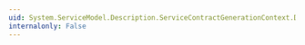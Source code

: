 ```yaml
---
uid: System.ServiceModel.Description.ServiceContractGenerationContext.DuplexCallbackType
internalonly: False
---
```

